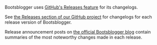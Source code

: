 Bootsblogger uses [GitHub's Releases feature](https://github.com/blog/1547-release-your-software) for its changelogs.

See [the Releases section of our GitHub project](https://github.com/bootsblogger/bootsblogger/releases) for changelogs for each release version of Bootsblogger.

Release announcement posts on [the official Bootsblogger blog](https://bootsblogger-blog.blogspot.com) contain summaries of the most noteworthy changes made in each release.
